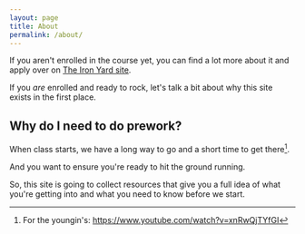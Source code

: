 ```yaml
---
layout: page
title: About
permalink: /about/
---
```


If you aren't enrolled in the course yet, you can find a lot more about it and apply over on [The Iron Yard site](http://theironyard.com/courses/rails-engineering/).

If you _are_ enrolled and ready to rock, let's talk a bit about why this site exists in the first place.

## Why do I need to do prework?

When class starts, we have a long way to go and a short time to get there[^smokey].

[^smokey]: For the youngin's: <https://www.youtube.com/watch?v=xnRwQjTYfGI>

And you want to ensure you're ready to hit the ground running.

So, this site is going to collect resources that give you a full idea of what you're getting into and what you need to know before we start.
